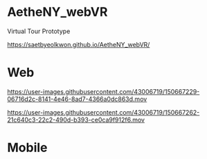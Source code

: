 # AetheNY_webVR
Virtual Tour Prototype

https://saetbyeolkwon.github.io/AetheNY_webVR/

# Web

https://user-images.githubusercontent.com/43006719/150667229-06716d2c-8141-4e46-8ad7-4366a0dc863d.mov

https://user-images.githubusercontent.com/43006719/150667262-21c640c3-22c2-490d-b393-ce0ca9f912f6.mov

# Mobile

